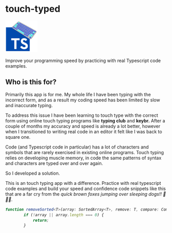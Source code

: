 # touch-typed

<img height="100px" src="./public/Media/TS type logo.png" >

Improve your programming speed by practicing with real Typescript code examples.

## Who is this for?

Primarily this app is for me. My whole life I have been typing with the incorrect form, and as a result my coding speed has been limited by slow and inaccurate typing.

To address this issue I have been learning to touch type with the correct form using online touch typing programs like <strong>typing club</strong> and <strong>keybr.</strong> After a couple of months my accuracy and speed is already a lot better, however when I transitioned to writing real code in an editor it felt like I was back to square one.

Code (and Typescript code in particular) has a lot of characters and symbols that are rarely exercised in existing online programs. Touch typing relies on developing muscle memory, in code the same patterns of syntax and characters are typed over and over again.

So I developed a solution.

This is an touch typing app with a difference. Practice with real typescript code examples and build your speed and confidence code snippets like this that are a far cry from the <i>quick brown foxes jumping over sleeping dogs!! 🦊💤🐶.<i>

```typescript
function removeSorted<T>(array: SortedArray<T>, remove: T, compare: Comparer<T>): void {
        if (!array || array.length === 0) {
            return;
        }
```
